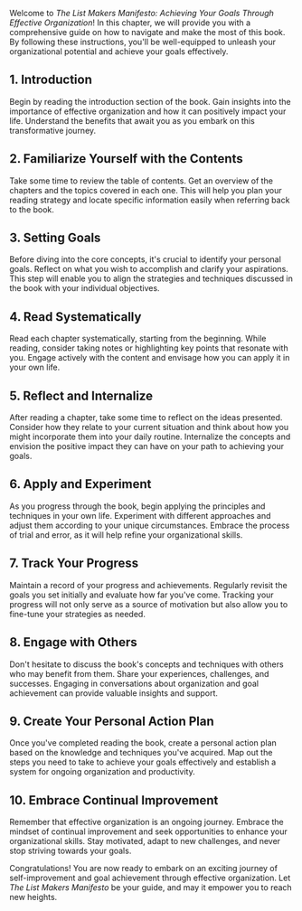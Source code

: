 
Welcome to *The List Makers Manifesto: Achieving Your Goals Through Effective Organization*! In this chapter, we will provide you with a comprehensive guide on how to navigate and make the most of this book. By following these instructions, you'll be well-equipped to unleash your organizational potential and achieve your goals effectively.

1\. Introduction
---------------

Begin by reading the introduction section of the book. Gain insights into the importance of effective organization and how it can positively impact your life. Understand the benefits that await you as you embark on this transformative journey.

2\. Familiarize Yourself with the Contents
-----------------------------------------

Take some time to review the table of contents. Get an overview of the chapters and the topics covered in each one. This will help you plan your reading strategy and locate specific information easily when referring back to the book.

3\. Setting Goals
----------------

Before diving into the core concepts, it's crucial to identify your personal goals. Reflect on what you wish to accomplish and clarify your aspirations. This step will enable you to align the strategies and techniques discussed in the book with your individual objectives.

4\. Read Systematically
----------------------

Read each chapter systematically, starting from the beginning. While reading, consider taking notes or highlighting key points that resonate with you. Engage actively with the content and envisage how you can apply it in your own life.

5\. Reflect and Internalize
--------------------------

After reading a chapter, take some time to reflect on the ideas presented. Consider how they relate to your current situation and think about how you might incorporate them into your daily routine. Internalize the concepts and envision the positive impact they can have on your path to achieving your goals.

6\. Apply and Experiment
-----------------------

As you progress through the book, begin applying the principles and techniques in your own life. Experiment with different approaches and adjust them according to your unique circumstances. Embrace the process of trial and error, as it will help refine your organizational skills.

7\. Track Your Progress
----------------------

Maintain a record of your progress and achievements. Regularly revisit the goals you set initially and evaluate how far you've come. Tracking your progress will not only serve as a source of motivation but also allow you to fine-tune your strategies as needed.

8\. Engage with Others
---------------------

Don't hesitate to discuss the book's concepts and techniques with others who may benefit from them. Share your experiences, challenges, and successes. Engaging in conversations about organization and goal achievement can provide valuable insights and support.

9\. Create Your Personal Action Plan
-----------------------------------

Once you've completed reading the book, create a personal action plan based on the knowledge and techniques you've acquired. Map out the steps you need to take to achieve your goals effectively and establish a system for ongoing organization and productivity.

10\. Embrace Continual Improvement
---------------------------------

Remember that effective organization is an ongoing journey. Embrace the mindset of continual improvement and seek opportunities to enhance your organizational skills. Stay motivated, adapt to new challenges, and never stop striving towards your goals.

Congratulations! You are now ready to embark on an exciting journey of self-improvement and goal achievement through effective organization. Let *The List Makers Manifesto* be your guide, and may it empower you to reach new heights.
